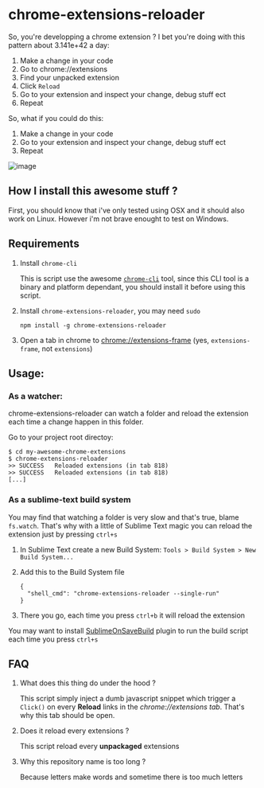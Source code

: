 chrome-extensions-reloader
==========================

So, you're developping a chrome extension ? I bet you're doing with this pattern about 3.141e+42 a day:

  1. Make a change in your code
  2. Go to chrome://extensions
  3. Find your unpacked extension
  4. Click `Reload`
  5. Go to your extension and inspect your change, debug stuff ect
  6. Repeat

So, what if you could do this:

  1. Make a change in your code
  2. Go to your extension and inspect your change, debug stuff ect
  3. Repeat


![image](http://oi67.tinypic.com/zvzrxz.jpg)

How I install this awesome stuff ? 
----------------------------------

First, you should know that i've only tested using OSX and it should also work on Linux. However i'm not brave enought to test on Windows.

Requirements
------------

1. Install `chrome-cli`

	This is script use the awesome [`chrome-cli`](https://github.com/prasmussen/chrome-cli) tool, since this CLI tool is a binary and platform dependant, you should install it before using this script. 

2. Install `chrome-extensions-reloader`, you may need `sudo`

	```
	npm install -g chrome-extensions-reloader
	```

3. Open a tab in chrome to [chrome://extensions-frame](chrome://extensions-frame) (yes, `extensions-frame`, not `extensions`) 


Usage:
------

### As a watcher:

chrome-extensions-reloader can watch a folder and reload the extension each time a change happen in this folder.

Go to your project root directoy: 

```
$ cd my-awesome-chrome-extensions
$ chrome-extensions-reloader
>> SUCCESS	 Reloaded extensions (in tab 818)
>> SUCCESS	 Reloaded extensions (in tab 818)
[...]
```

### As a sublime-text build system

You may find that watching a folder is very slow and that's true, blame `fs.watch`. That's why with a little of Sublime Text magic you can reload the extension just by pressing `ctrl+s`

1. In Sublime Text create a new Build System: `Tools > Build System > New Build System...`
2. Add this to the Build System file

	
	```
	{
	  "shell_cmd": "chrome-extensions-reloader --single-run"
	}

	```
3. There you go, each time you press `ctrl+b` it will reload the extension

You may want to install [SublimeOnSaveBuild](https://packagecontrol.io/packages/SublimeOnSaveBuild) plugin to run the build script each time you press `ctrl+s`


FAQ
---
	
1. What does this thing do under the hood ? 
	
	This script simply inject a dumb javascript snippet which trigger a `Click()` on every **Reload** links in the *chrome://extensions tab*. That's why this tab should be open.
	
2. Does it reload every extensions ?

	This script reload every **unpackaged** extensions
	
3. Why this repository name is too long ? 

	Because letters make words and sometime there is too much letters
